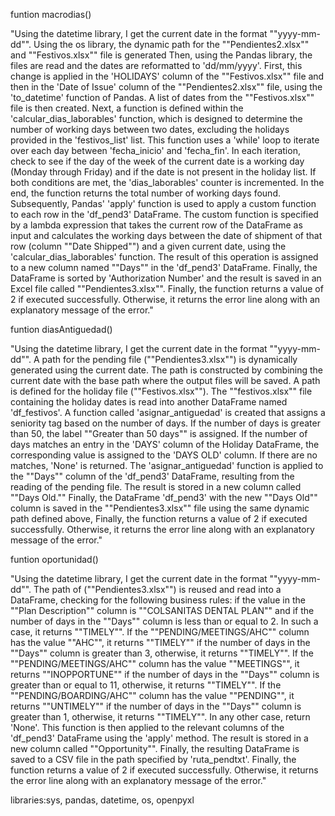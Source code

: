 funtion macrodias()

"Using the datetime library, I get the current date in the format ""yyyy-mm-dd"".
Using the os library, the dynamic path for the ""Pendientes2.xlsx"" and ""Festivos.xlsx"" file is generated
Then, using the Pandas library, the files are read and the dates are reformatted to 'dd/mm/yyyy'. First, this change is applied in the 'HOLIDAYS' column of the ""Festivos.xlsx"" file and then in the 'Date of Issue' column of the ""Pendientes2.xlsx"" file, using the 'to_datetime' function of Pandas.
A list of dates from the ""Festivos.xlsx"" file is then created. Next, a function is defined within the 'calcular_dias_laborables' function, which is designed to determine the number of working days between two dates, excluding the holidays provided in the 'festivos_list' list. This function uses a 'while' loop to iterate over each day between 'fecha_inicio' and 'fecha_fin'. In each iteration, check to see if the day of the week of the current date is a working day (Monday through Friday) and if the date is not present in the holiday list. If both conditions are met, the 'dias_laborables' counter is incremented. In the end, the function returns the total number of working days found.
Subsequently, Pandas' 'apply' function is used to apply a custom function to each row in the 'df_pend3' DataFrame. The custom function is specified by a lambda expression that takes the current row of the DataFrame as input and calculates the working days between the date of shipment of that row (column ""Date Shipped"") and a given current date, using the 'calcular_dias_laborables' function. The result of this operation is assigned to a new column named ""Days"" in the 'df_pend3' DataFrame.
Finally, the DataFrame is sorted by 'Authorization Number' and the result is saved in an Excel file called ""Pendientes3.xlsx"".
Finally, the function returns a value of 2 if executed successfully. Otherwise, it returns the error line along with an explanatory message of the error."


funtion diasAntiguedad()	


"Using the datetime library, I get the current date in the format ""yyyy-mm-dd"".
A path for the pending file (""Pendientes3.xlsx"") is dynamically generated using the current date. The path is constructed by combining the current date with the base path where the output files will be saved.
A path is defined for the holiday file (""Festivos.xlsx""). The ""festivos.xlsx"" file containing the holiday dates is read into another DataFrame named 'df_festivos'.
A function called 'asignar_antiguedad' is created that assigns a seniority tag based on the number of days. If the number of days is greater than 50, the label ""Greater than 50 days"" is assigned. If the number of days matches an entry in the 'DAYS' column of the Holiday DataFrame, the corresponding value is assigned to the 'DAYS OLD' column. If there are no matches, 'None' is returned.
The 'asignar_antiguedad' function is applied to the ""Days"" column of the 'df_pend3' DataFrame, resulting from the reading of the pending file. The result is stored in a new column called ""Days Old.""
Finally, the DataFrame 'df_pend3' with the new ""Days Old"" column is saved in the ""Pendientes3.xlsx"" file using the same dynamic path defined above,
Finally, the function returns a value of 2 if executed successfully. Otherwise, it returns the error line along with an explanatory message of the error."


funtion oportunidad()	

"Using the datetime library, I get the current date in the format ""yyyy-mm-dd"".
The path of (""Pendientes3.xlsx"") is reused and read into a DataFrame, checking for the following business rules: 
if the value in the ""Plan Description"" column is ""COLSANITAS DENTAL PLAN"" and if the number of days in the ""Days"" column is less than or equal to 2. In such a case, it returns ""TIMELY"".
If the ""PENDING/MEETINGS/AHC"" column has the value ""AHC"", it returns ""TIMELY"" if the number of days in the ""Days"" column is greater than 3, otherwise, it returns ""TIMELY"".
If the ""PENDING/MEETINGS/AHC"" column has the value ""MEETINGS"", it returns ""INOPPORTUNE"" if the number of days in the ""Days"" column is greater than or equal to 11, otherwise, it returns ""TIMELY"".
If the ""PENDING/BOARDING/AHC"" column has the value ""PENDING"", it returns ""UNTIMELY"" if the number of days in the ""Days"" column is greater than 1, otherwise, it returns ""TIMELY"".
In any other case, return 'None'. This function is then applied to the relevant columns of the 'df_pend3' DataFrame using the 'apply' method. The result is stored in a new column called ""Opportunity"". Finally, the resulting DataFrame is saved to a CSV file in the path specified by 'ruta_pendtxt'.
Finally, the function returns a value of 2 if executed successfully. Otherwise, it returns the error line along with an explanatory message of the error."

libraries:sys, pandas, datetime, os, openpyxl
